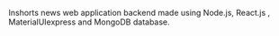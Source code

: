 Inshorts news web application backend made using Node.js, React.js , MaterialUIexpress and MongoDB database.

